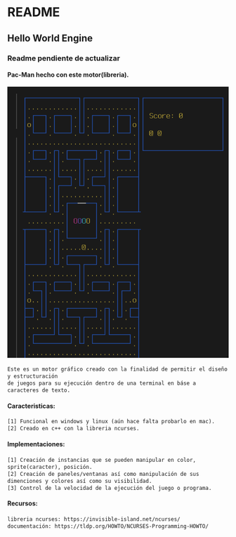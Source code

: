 # README
## Hello World Engine
### Readme pendiente de actualizar
#### Pac-Man hecho con este motor(libreria).
![](https://github.com/CodigoLasagna/Hello-World-Engine/blob/master/projects/pacman/preview.gif)

```
Este es un motor gráfico creado con la finalidad de permitir el diseño y estructuración
de juegos para su ejecución dentro de una terminal en báse a caracteres de texto.
```
#### Caracteristicas:
```
[1] Funcional en windows y linux (aún hace falta probarlo en mac).
[2] Creado en c++ con la libreria ncurses.
```
#### Implementaciones:
```
[1] Creación de instancias que se pueden manipular en color, sprite(caracter), posición.
[2] Creación de paneles/ventanas así como manipulación de sus dimenciones y colores así como su visibilidad.
[3] Control de la velocidad de la ejecución del juego o programa.
```
#### Recursos:
```
libreria ncurses: https://invisible-island.net/ncurses/
documentación: https://tldp.org/HOWTO/NCURSES-Programming-HOWTO/
```
